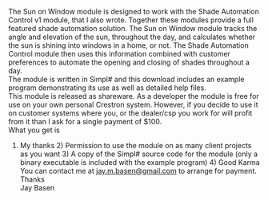The Sun on Window module is designed to work with the Shade Automation Control v1 module, that I also wrote.  Together these modules provide a full featured shade automation solution.  The Sun on Window module tracks the angle and elevation of the sun, throughout the day, and calculates whether the sun is shining into windows in a home, or not.  The Shade Automation Control module then uses this information combined with customer preferences to automate the opening and closing of shades throughout a day.  
The module is written in Simpl# and this download includes an example program demonstrating its use as well as detailed help files.  
This module is released as shareware.  As a developer the module is free for use on your own personal Crestron system.  However, if you decide to use it on customer systems where you, or the dealer/csp you work for will profit from it than I ask for a single payment of $100.    
What you get is   
1) My thanks 2) Permission to use the module on as many client projects as you want 3) A copy of the Simpl# source code for the module (only a binary executable is included with the example program) 4) Good Karma  
You can contact me at jay.m.basen@gmail.com to arrange for payment.  
Thanks  
Jay Basen   
